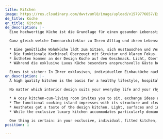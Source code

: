```yaml
---
title: Kitchen
image: https://res.cloudinary.com/dwvtvuml8/image/upload/v1579776657/Exklusive-hochwertige-Kueche-schwarz_bglfhp.jpg
de_title: Küche
en_title: Kitchen
de_description: |-
  Eine hochwertige Küche ist die Grundlage für einen gesunden Lebensstil, Gastfreundschaft und familiäre Geselligkeit. Hier können Sie beim Kochen kreativ werden, all ihre Sinne aktivieren und kulinarisch genießen. Zu Tisch fällt es dann leicht, das Nützliche mit dem Schönen zu verbinden, gemeinsam zu essen, soziale Beziehungen zu pflegen und sich austauschen.

  Ganz gleich welche Innenarchitektur zu Ihrem Alltag und ihrem Lebensrhythmus passt, Wir als Raumgestalter und Designer entwickeln mit Ihnen die für Sie passende Gestaltung, um diese im Anschluss mit unseren erfahrenen Tischlern nach den Regeln traditioneller Handwerkskunst nachhaltig in Berlin fertigen zu lassen.

  * Eine gemütliche Wohnküche lädt zum Sitzen, sich Austauschen und Verweilen ein, mit Familie, Freunden oder dem Lebenspartner.
  * Die funktionale Kochinsel überzeugt mit Struktur und klarem Fokus. Ein Muss für leidenschaftliche Köche.
  * Ästheten kommen an der Design Küche auf den Geschmack. Licht, Oberflächen und Raumgestaltung bringen geschmackvoll Flair in ihre Küche.
  * Während die exklusive Luxus Küche besonders anspruchsvolle Gäste beherbergt.

  Eines ist sicher: In Ihrer exklusiven, individuellen Einbauküche nach Maß sollte stets genug Raum für die Menschen und die perfekte Zubereitung der Speisen sein, die ein Gleichgewicht, Freude und Inspiration in Ihr Leben bringen.
en_description: |-
  A high quality kitchen is the basis for a healthy lifestyle, hospitality and family conviviality. Here you can get creative while cooking, activate all your senses and enjoy culinary delights. At table it is easy to combine the useful with the beautiful, to eat together, to maintain social relationships and to exchange ideas.

  No matter which interior design suits your everyday life and your rhythm of life, we as interior designers and designers will develop the right design for you, so that we can have it made in Berlin with our experienced carpenters according to the rules of traditional craftsmanship.

  * A cozy kitchen-cum-living room invites you to sit, exchange ideas and linger, with family, friends or your life partner.
  * The functional cooking island impresses with its structure and clear focus. A must for passionate cooks.
  * Aesthetes get a taste of the design kitchen. Light, surfaces and interior design bring tasteful flair to your kitchen.
  * While the exclusive luxury kitchen accommodates particularly demanding guests.

  One thing is certain: in your exclusive, individual, fitted kitchen, there should always be enough space for people and the perfect preparation of the dishes that bring a balance, joy and inspiration to your life.
position: 1

---
```

